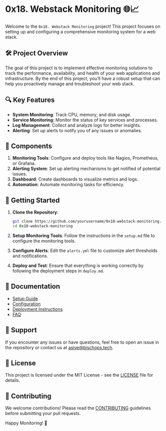 # 0x18. Webstack Monitoring 🌐📈

Welcome to the `0x18. Webstack Monitoring` project! This project focuses on setting up and configuring a comprehensive monitoring system for a web stack. 

## 🛠️ Project Overview

The goal of this project is to implement effective monitoring solutions to track the performance, availability, and health of your web applications and infrastructure. By the end of this project, you’ll have a robust setup that can help you proactively manage and troubleshoot your web stack.

## 🔍 Key Features

- **System Monitoring**: Track CPU, memory, and disk usage.
- **Service Monitoring**: Monitor the status of key services and processes.
- **Log Management**: Collect and analyze logs for better insights.
- **Alerting**: Set up alerts to notify you of any issues or anomalies.

## 🧩 Components

1. **Monitoring Tools**: Configure and deploy tools like Nagios, Prometheus, or Grafana.
2. **Alerting System**: Set up alerting mechanisms to get notified of potential issues.
3. **Dashboard**: Create dashboards to visualize metrics and logs.
4. **Automation**: Automate monitoring tasks for efficiency.

## 🚀 Getting Started

1. **Clone the Repository**:
    ```bash
    git clone https://github.com/yourusername/0x18-webstack-monitoring.git
    cd 0x18-webstack-monitoring
    ```

2. **Setup Monitoring Tools**:
    Follow the instructions in the `setup.md` file to configure the monitoring tools.

3. **Configure Alerts**:
    Edit the `alerts.yml` file to customize alert thresholds and notifications.

4. **Deploy and Test**:
    Ensure that everything is working correctly by following the deployment steps in `deploy.md`.

## 📄 Documentation

- [Setup Guide](setup.md)
- [Configuration](config.md)
- [Deployment Instructions](deploy.md)
- [FAQ](faq.md)

## 💬 Support

If you encounter any issues or have questions, feel free to open an issue in the repository or contact us at <a>asive@bischops.tech<a/>.

## 📝 License

This project is licensed under the MIT License - see the [LICENSE](LICENSE) file for details.

## 🙌 Contributing

We welcome contributions! Please read the [CONTRIBUTING](CONTRIBUTING.md) guidelines before submitting your pull requests.

Happy Monitoring! 🌟

